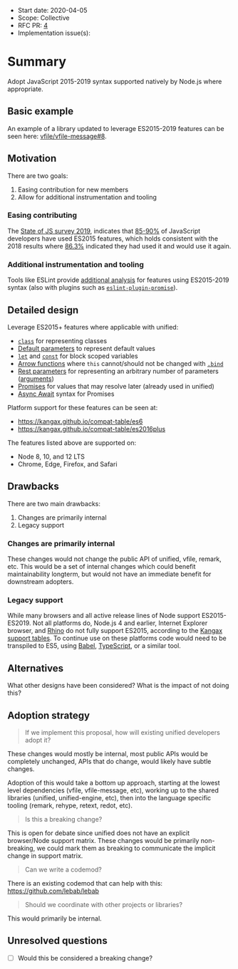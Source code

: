 *   Start date: 2020-04-05
*   Scope: Collective
*   RFC PR: [4][]
*   Implementation issue(s): <!-- leave this empty -->

# Summary

Adopt JavaScript 2015-2019 syntax supported natively by Node.js where
appropriate.

## Basic example

An example of a library updated to leverage ES2015-2019 features can be seen
here: [vfile/vfile-message#8](https://github.com/vfile/vfile-message/pull/8).

## Motivation

There are two goals:

1.  Easing contribution for new members
2.  Allow for additional instrumentation and tooling

### Easing contributing

The [State of JS survey 2019][stateofjs], indicates that
[85-90%][state-of-js-es6] of JavaScript developers have used ES2015 features,
which holds
consistent with the 2018 results where [86.3%][state-of-js-es6-2018] indicated
they had used it and would use it again.

### Additional instrumentation and tooling

Tools like ESLint provide [additional analysis][eslint-es6] for features using
ES2015-2019 syntax (also with plugins such as
[`eslint-plugin-promise`][eslint-plugin-promise]).

## Detailed design

Leverage ES2015+ features where applicable with unified:

*   [`class`](https://developer.mozilla.org/en-US/docs/Web/JavaScript/Reference/Statements/class)
    for representing classes
*   [Default parameters](https://developer.mozilla.org/en-US/docs/Web/JavaScript/Reference/Functions/Default_parameters)
    to represent default values
*   [`let`](https://developer.mozilla.org/en-US/docs/Web/JavaScript/Reference/Statements/let)
    and
    [`const`](https://developer.mozilla.org/en-US/docs/Web/JavaScript/Reference/Statements/const)
    for block scoped variables
*   [Arrow functions](https://developer.mozilla.org/en-US/docs/Web/JavaScript/Reference/Functions/Arrow_functions)
    where `this` cannot/should not be changed with
    [`.bind`](https://developer.mozilla.org/en-US/docs/Web/JavaScript/Reference/Global_Objects/Function/bind)
*   [Rest parameters](https://developer.mozilla.org/en-US/docs/Web/JavaScript/Reference/Functions/rest_parameters)
    for representing an arbitrary number of parameters
    ([arguments](https://developer.mozilla.org/en-US/docs/Web/JavaScript/Reference/Functions/arguments))
*   [Promises](https://developer.mozilla.org/en-US/docs/Web/JavaScript/Reference/Global_Objects/Promise)
    for values that may resolve later (already used in unified)
*   [Async Await](https://developer.mozilla.org/en-US/docs/Web/JavaScript/Reference/Statements/async_function)
    syntax for Promises

Platform support for these features can be seen at:

*   <https://kangax.github.io/compat-table/es6>
*   <https://kangax.github.io/compat-table/es2016plus>

The features listed above are supported on:

*   Node 8, 10, and 12 LTS
*   Chrome, Edge, Firefox, and Safari

## Drawbacks

There are two main drawbacks:

1.  Changes are primarily internal
2.  Legacy support

### Changes are primarily internal

These changes would not change the public API of unified, vfile, remark, etc.
This would be a set of internal changes which could benefit maintainability
longterm, but would not have an immediate benefit for downstream adopters.

### Legacy support

While many browsers and all active release lines of Node support ES2015-ES2019.
Not all platforms do, Node.js 4 and earlier, Internet Explorer browser, and
[Rhino][] do not fully support ES2015, according to the
[Kangax support tables][es6].
To continue use on these platforms code would need to be transpiled to ES5,
using [Babel][], [TypeScript][], or a similar tool.

## Alternatives

What other designs have been considered?
What is the impact of not doing this?

## Adoption strategy

> If we implement this proposal, how will existing unified developers adopt it?

These changes would mostly be internal, most public APIs would be completely
unchanged, APIs that do change, would likely have subtle changes.

Adoption of this would take a bottom up approach, starting at the lowest level
dependencies (vfile, vfile-message, etc), working up to the shared libraries
(unified, unified-engine, etc), then into the language specific tooling (remark,
rehype, retext, redot, etc).

> Is this a breaking change?

This is open for debate since unified does not have an explicit browser/Node
support matrix.
These changes would be primarily non-breaking, we could mark them as breaking to
communicate the implicit change in support matrix.

> Can we write a codemod?

There is an existing codemod that can help with this:
<https://github.com/lebab/lebab>

> Should we coordinate with other projects or libraries?

This would primarily be internal.

## Unresolved questions

*   [ ] Would this be considered a breaking change?

[4]: https://github.com/unifiedjs/rfcs/pull/4

[stateofjs]: https://2019.stateofjs.com/

[state-of-js-es6]: https://2019.stateofjs.com/javascript-flavors/es6/

[state-of-js-es6-2018]: https://2018.stateofjs.com/javascript-flavors/es6/

[eslint-es6]: https://eslint.org/docs/rules/#ecmascript-6

[eslint-plugin-promise]: https://github.com/xjamundx/eslint-plugin-promise

[rhino]: https://github.com/mozilla/rhino

[es6]: https://kangax.github.io/compat-table/es6/

[babel]: https://babeljs.io

[typescript]: https://www.typescriptlang.org/
